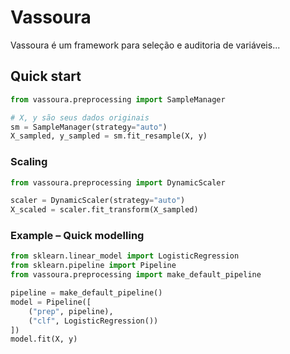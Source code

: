 # Vassoura
Vassoura é um framework para seleção e auditoria de variáveis...

## Quick start

```python
from vassoura.preprocessing import SampleManager

# X, y são seus dados originais
sm = SampleManager(strategy="auto")
X_sampled, y_sampled = sm.fit_resample(X, y)
```

### Scaling

```python
from vassoura.preprocessing import DynamicScaler

scaler = DynamicScaler(strategy="auto")
X_scaled = scaler.fit_transform(X_sampled)
```


### Example – Quick modelling

```python
from sklearn.linear_model import LogisticRegression
from sklearn.pipeline import Pipeline
from vassoura.preprocessing import make_default_pipeline

pipeline = make_default_pipeline()
model = Pipeline([
    ("prep", pipeline),
    ("clf", LogisticRegression())
])
model.fit(X, y)
```
